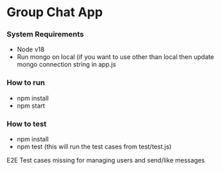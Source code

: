 # Group Chat App

### System Requirements
- Node v18
- Run mongo on local (if you want to use other than local then update
mongo connection string in app.js

### How to run
- npm install
- npm start

### How to test
- npm install
- npm test (this will run the test cases from test/test.js)


E2E Test cases missing for managing users and send/like messages

